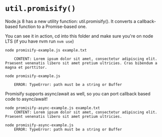 # `util.promisify()`

Node.js 8 has a new utility function: util.promisify(). It converts a callback-based function to a Promise-based one.

You can see it in action, cd into this folder and make sure you're on node LTS (if you have nvm run `nvm use`)

```
node promisify-example.js example.txt

    CONTENT: Lorem ipsum dolor sit amet, consectetur adipiscing elit. Praesent venenatis libero sit amet pretium ultricies. Cras bibendum a magna et porttitor.

node promisify-example.js

    ERROR: TypeError: path must be a string or Buffer
```

Promisify supports async/await as well, so you can port callback based code to async/await!

```
node promisify-async-example.js example.txt
    CONTENT: Lorem ipsum dolor sit amet, consectetur adipiscing elit. Praesent venenatis libero sit amet pretium ultricies.

node promisify-async-example.js
    ERROR: TypeError: path must be a string or Buffer
```